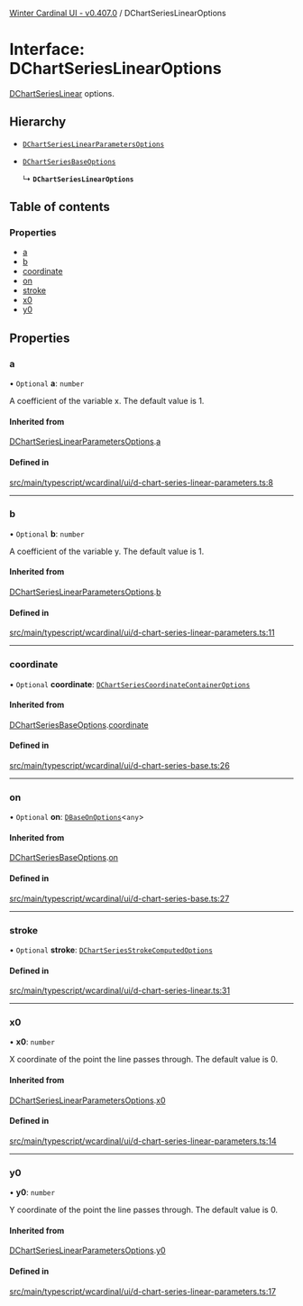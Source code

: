 [Winter Cardinal UI - v0.407.0](../index.md) / DChartSeriesLinearOptions

# Interface: DChartSeriesLinearOptions

[DChartSeriesLinear](../classes/DChartSeriesLinear.md) options.

## Hierarchy

- [`DChartSeriesLinearParametersOptions`](DChartSeriesLinearParametersOptions.md)

- [`DChartSeriesBaseOptions`](DChartSeriesBaseOptions.md)

  ↳ **`DChartSeriesLinearOptions`**

## Table of contents

### Properties

- [a](DChartSeriesLinearOptions.md#a)
- [b](DChartSeriesLinearOptions.md#b)
- [coordinate](DChartSeriesLinearOptions.md#coordinate)
- [on](DChartSeriesLinearOptions.md#on)
- [stroke](DChartSeriesLinearOptions.md#stroke)
- [x0](DChartSeriesLinearOptions.md#x0)
- [y0](DChartSeriesLinearOptions.md#y0)

## Properties

### a

• `Optional` **a**: `number`

A coefficient of the variable x. The default value is 1.

#### Inherited from

[DChartSeriesLinearParametersOptions](DChartSeriesLinearParametersOptions.md).[a](DChartSeriesLinearParametersOptions.md#a)

#### Defined in

[src/main/typescript/wcardinal/ui/d-chart-series-linear-parameters.ts:8](https://github.com/winter-cardinal/winter-cardinal-ui/blob/v0.407.0/src/main/typescript/wcardinal/ui/d-chart-series-linear-parameters.ts#L8)

___

### b

• `Optional` **b**: `number`

A coefficient of the variable y. The default value is 1.

#### Inherited from

[DChartSeriesLinearParametersOptions](DChartSeriesLinearParametersOptions.md).[b](DChartSeriesLinearParametersOptions.md#b)

#### Defined in

[src/main/typescript/wcardinal/ui/d-chart-series-linear-parameters.ts:11](https://github.com/winter-cardinal/winter-cardinal-ui/blob/v0.407.0/src/main/typescript/wcardinal/ui/d-chart-series-linear-parameters.ts#L11)

___

### coordinate

• `Optional` **coordinate**: [`DChartSeriesCoordinateContainerOptions`](DChartSeriesCoordinateContainerOptions.md)

#### Inherited from

[DChartSeriesBaseOptions](DChartSeriesBaseOptions.md).[coordinate](DChartSeriesBaseOptions.md#coordinate)

#### Defined in

[src/main/typescript/wcardinal/ui/d-chart-series-base.ts:26](https://github.com/winter-cardinal/winter-cardinal-ui/blob/v0.407.0/src/main/typescript/wcardinal/ui/d-chart-series-base.ts#L26)

___

### on

• `Optional` **on**: [`DBaseOnOptions`](DBaseOnOptions.md)\<`any`\>

#### Inherited from

[DChartSeriesBaseOptions](DChartSeriesBaseOptions.md).[on](DChartSeriesBaseOptions.md#on)

#### Defined in

[src/main/typescript/wcardinal/ui/d-chart-series-base.ts:27](https://github.com/winter-cardinal/winter-cardinal-ui/blob/v0.407.0/src/main/typescript/wcardinal/ui/d-chart-series-base.ts#L27)

___

### stroke

• `Optional` **stroke**: [`DChartSeriesStrokeComputedOptions`](DChartSeriesStrokeComputedOptions.md)

#### Defined in

[src/main/typescript/wcardinal/ui/d-chart-series-linear.ts:31](https://github.com/winter-cardinal/winter-cardinal-ui/blob/v0.407.0/src/main/typescript/wcardinal/ui/d-chart-series-linear.ts#L31)

___

### x0

• **x0**: `number`

X coordinate of the point the line passes through. The default value is 0.

#### Inherited from

[DChartSeriesLinearParametersOptions](DChartSeriesLinearParametersOptions.md).[x0](DChartSeriesLinearParametersOptions.md#x0)

#### Defined in

[src/main/typescript/wcardinal/ui/d-chart-series-linear-parameters.ts:14](https://github.com/winter-cardinal/winter-cardinal-ui/blob/v0.407.0/src/main/typescript/wcardinal/ui/d-chart-series-linear-parameters.ts#L14)

___

### y0

• **y0**: `number`

Y coordinate of the point the line passes through. The default value is 0.

#### Inherited from

[DChartSeriesLinearParametersOptions](DChartSeriesLinearParametersOptions.md).[y0](DChartSeriesLinearParametersOptions.md#y0)

#### Defined in

[src/main/typescript/wcardinal/ui/d-chart-series-linear-parameters.ts:17](https://github.com/winter-cardinal/winter-cardinal-ui/blob/v0.407.0/src/main/typescript/wcardinal/ui/d-chart-series-linear-parameters.ts#L17)
